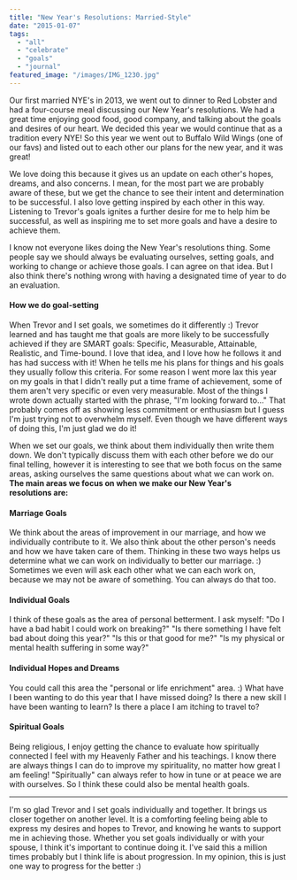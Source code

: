 ```yaml
---
title: "New Year's Resolutions: Married-Style"
date: "2015-01-07"
tags:
  - "all"
  - "celebrate"
  - "goals"
  - "journal"
featured_image: "/images/IMG_1230.jpg"
---
```


Our first married NYE's in 2013, we went out to dinner to Red Lobster and had a four-course meal discussing our New Year's resolutions. We had a great time enjoying good food, good company, and talking about the goals and desires of our heart. We decided this year we would continue that as a tradition every NYE! So this year we went out to Buffalo Wild Wings (one of our favs) and listed out to each other our plans for the new year, and it was great!

We love doing this because it gives us an update on each other's hopes, dreams, and also concerns. I mean, for the most part we are probably aware of these, but we get the chance to see their intent and determination to be successful. I also love getting inspired by each other in this way. Listening to Trevor's goals ignites a further desire for me to help him be successful, as well as inspiring me to set more goals and have a desire to achieve them.

I know not everyone likes doing the New Year's resolutions thing. Some people say we should always be evaluating ourselves, setting goals, and working to change or achieve those goals. I can agree on that idea. But I also think there's nothing wrong with having a designated time of year to do an evaluation.

#### How we do goal-setting

When Trevor and I set goals, we sometimes do it differently :) Trevor learned and has taught me that goals are more likely to be successfully achieved if they are SMART goals: Specific, Measurable, Attainable, Realistic, and Time-bound. I love that idea, and I love how he follows it and has had success with it! When he tells me his plans for things and his goals they usually follow this criteria. For some reason I went more lax this year on my goals in that I didn't really put a time frame of achievement, some of them aren't very specific or even very measurable. Most of the things I wrote down actually started with the phrase, "I'm looking forward to..." That probably comes off as showing less commitment or enthusiasm but I guess I'm just trying not to overwhelm myself. Even though we have different ways of doing this, I'm just glad we do it!

When we set our goals, we think about them individually then write them down. We don't typically discuss them with each other before we do our final telling, however it is interesting to see that we both focus on the same areas, asking ourselves the same questions about what we can work on. **The main areas we focus on when we make our New Year's resolutions are:**

#### Marriage Goals

We think about the areas of improvement in our marriage, and how we individually contribute to it. We also think about the other person's needs and how we have taken care of them. Thinking in these two ways helps us determine what we can work on individually to better our marriage. :) Sometimes we even will ask each other what we can each work on, because we may not be aware of something. You can always do that too.

#### Individual Goals

I think of these goals as the area of personal betterment. I ask myself: "Do I have a bad habit I could work on breaking?" "Is there something I have felt bad about doing this year?" "Is this or that good for me?" "Is my physical or mental health suffering in some way?"

#### Individual Hopes and Dreams

You could call this area the "personal or life enrichment" area. :) What have I been wanting to do this year that I have missed doing? Is there a new skill I have been wanting to learn? Is there a place I am itching to travel to?

#### Spiritual Goals

Being religious, I enjoy getting the chance to evaluate how spiritually connected I feel with my Heavenly Father and his teachings. I know there are always things I can do to improve my spirituality, no matter how great I am feeling! "Spiritually" can always refer to how in tune or at peace we are with ourselves. So I think these could also be mental health goals.

* * *

I'm so glad Trevor and I set goals individually and together. It brings us closer together on another level. It is a comforting feeling being able to express my desires and hopes to Trevor, and knowing he wants to support me in achieving those. Whether you set goals individually or with your spouse, I think it's important to continue doing it. I've said this a million times probably but I think life is about progression. In my opinion, this is just one way to progress for the better :)

